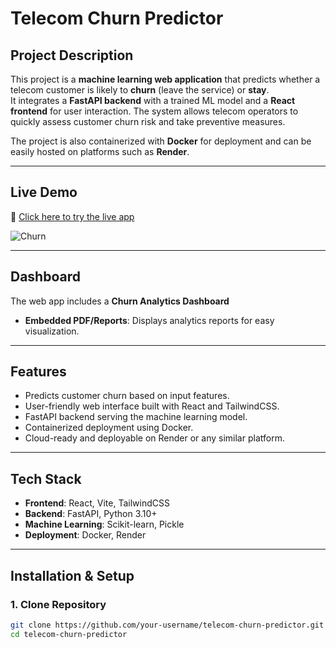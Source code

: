 # Telecom Churn Predictor

## Project Description
This project is a **machine learning web application** that predicts whether a telecom customer is likely to **churn** (leave the service) or **stay**.  
It integrates a **FastAPI backend** with a trained ML model and a **React frontend** for user interaction. The system allows telecom operators to quickly assess customer churn risk and take preventive measures.  

The project is also containerized with **Docker** for deployment and can be easily hosted on platforms such as **Render**.  

---

## Live Demo
🔗 [Click here to try the live app](https://telelco-churn-predictor-1.onrender.com/)

![Churn](https://github.com/user-attachments/assets/2ea4518e-b896-4d35-8079-bc3a596018ef)


---

## Dashboard
The web app includes a **Churn Analytics Dashboard**

- **Embedded PDF/Reports**: Displays analytics reports for easy visualization.

---

## Features
- Predicts customer churn based on input features.
- User-friendly web interface built with React and TailwindCSS.
- FastAPI backend serving the machine learning model.
- Containerized deployment using Docker.
- Cloud-ready and deployable on Render or any similar platform.

---

## Tech Stack
- **Frontend**: React, Vite, TailwindCSS  
- **Backend**: FastAPI, Python 3.10+  
- **Machine Learning**: Scikit-learn, Pickle  
- **Deployment**: Docker, Render  

---

## Installation & Setup

### 1. Clone Repository
```bash
git clone https://github.com/your-username/telecom-churn-predictor.git
cd telecom-churn-predictor
